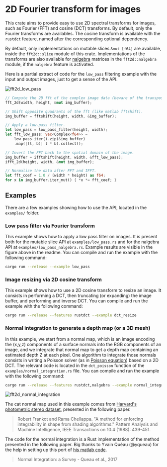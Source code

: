 # 2D Fourier transform for images

This crate aims to provide easy to use 2D spectral transforms for images, such as Fourier (FFT) and cosine (DCT) transforms.
By default, only the Fourier transforms are availables.
The cosine transform is available with the `rustdct` feature, named after the corresponding optional dependency.

By default, only implementations on mutable slices `&mut [f64]` are available, inside the `fft2d::slice` module of this crate.
Implementations of the transforms are also available for [nalgebra](https://nalgebra.org) matrices in the `fft2d::nalgebra` module, if the `nalgebra` feature is activated.

Here is a partial extract of code for the `low_pass` filtering example with the input and output images, just to get a sense of the API.

![fft2d_low_pass](https://user-images.githubusercontent.com/2905865/145476357-d15a5785-3204-47e3-8293-4bd5fc560738.jpg)

```rust
// Compute the 2D fft of the complex image data (beware of the transposition).
fft_2d(width, height, &mut img_buffer);

// Shift opposite quadrants of the fft (like matlab fftshift).
img_buffer = fftshift(height, width, &img_buffer);

// Apply a low-pass filter.
let low_pass = low_pass_filter(height, width);
let fft_low_pass: Vec<Complex<f64>> =
    low_pass.iter().zip(&img_buffer)
    .map(|(l, b)| l * b).collect();

// Invert the FFT back to the spatial domain of the image.
img_buffer = ifftshift(height, width, &fft_low_pass);
ifft_2d(height, width, &mut img_buffer);

// Normalize the data after FFT and IFFT.
let fft_coef = 1.0 / (width * height) as f64;
for x in img_buffer.iter_mut() { *x *= fft_coef; }
```

## Examples

There are a few examples showing how to use the API, located in the `examples/` folder.

### Low pass filter via Fourier transform

This example shows how to apply a low pass filter on images.
It is present both for the mutable slice API at `examples/low_pass.rs` and for the nalgebra API at `examples/low_pass_nalgebra.rs`.
Example results are visible in the figure above in the readme.
You can compile and run the example with the following command:

```sh
cargo run --release --example low_pass
```

### Image resizing via 2D cosine transform

This example shows how to use a 2D cosine transform to resize an image.
It consists in performing a DCT, then truncating (or expanding) the image buffer, and performing and inverse DCT.
You can compile and run the example with the following command:

```sh
cargo run --release --features rustdct --example dct_resize
```

### Normal integration to generate a depth map (or a 3D mesh)

In this example, we start from a normal map, which is an image encoding the (x,y,z) components of a surface normals into the RGB components of an image, and we integrate that normal map to get a depth map containing an estimated depth Z at each pixel.
One algorithm to integrate those normals consists in writing a Poisson solver (as in [Poisson equation](https://en.wikipedia.org/wiki/Poisson%27s_equation)) based on a 2D DCT.
The relevant code is located in the `dct_poisson` function of the `examples/normal_integration.rs` file.
You can compile and run the example with the following command:

```sh
cargo run --release --features rustdct,nalgebra --example normal_integration
```

![fft2d_normal_integration](https://user-images.githubusercontent.com/2905865/145479695-1a915993-3435-4cbb-a97e-e5b0fcd3ce18.jpg)

The cat normal map used in this example comes from [Harvard's photometric stereo dataset](http://vision.seas.harvard.edu/qsfs/Data.html), presented in the following paper.

> Robert Frankot and Rama Chellappa. "A method for enforcing integrability in shape from shading algorithms." Pattern Analysis and Machine Intelligence, IEEE Transactions on 10.4 (1988): 439-451.

The code for the normal integration is a Rust implementation of the method presented in the following paper.
Big thanks to Yvain Quéau (@yqueau) for the help in setting up this port of [his matlab code](https://github.com/yqueau/normal_integration).

> Normal Integration: a Survey - Queau et al., 2017
